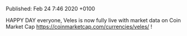 Published:    Feb 24 7:46 2020 +0100

HAPPY DAY everyone, Veles is now fully live with market data on Coin Market Cap https://coinmarketcap.com/currencies/veles/ !